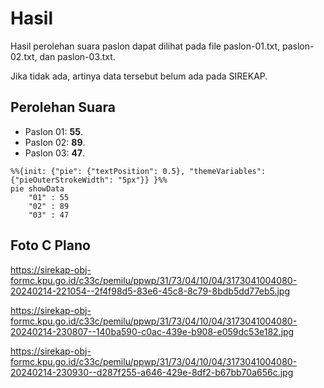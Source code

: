 # Hasil

Hasil perolehan suara paslon dapat dilihat pada file paslon-01.txt, paslon-02.txt, dan paslon-03.txt.

Jika tidak ada, artinya data tersebut belum ada pada SIREKAP.

## Perolehan Suara

 * Paslon 01: **55**.
 * Paslon 02: **89**.
 * Paslon 03: **47**.

```mermaid
%%{init: {"pie": {"textPosition": 0.5}, "themeVariables": {"pieOuterStrokeWidth": "5px"}} }%%
pie showData
    "01" : 55
    "02" : 89
    "03" : 47
```
## Foto C Plano

https://sirekap-obj-formc.kpu.go.id/c33c/pemilu/ppwp/31/73/04/10/04/3173041004080-20240214-221054--2f4f98d5-83e6-45c8-8c79-8bdb5dd77eb5.jpg

https://sirekap-obj-formc.kpu.go.id/c33c/pemilu/ppwp/31/73/04/10/04/3173041004080-20240214-230807--140ba590-c0ac-439e-b908-e059dc53e182.jpg

https://sirekap-obj-formc.kpu.go.id/c33c/pemilu/ppwp/31/73/04/10/04/3173041004080-20240214-230930--d287f255-a646-429e-8df2-b67bb70a656c.jpg
